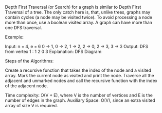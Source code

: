 Depth First Traversal (or Search) for a graph is similar to Depth First Traversal of a tree. The only catch here is, that, unlike trees, graphs may contain cycles (a node may be visited twice). To avoid processing a node more than once, use a boolean visited array. A graph can have more than one DFS traversal.

Example: 

Input: n = 4, e = 6 
0 -> 1, 0 -> 2, 1 -> 2, 2 -> 0, 2 -> 3, 3 -> 3 
Output: DFS from vertex 1 : 1 2 0 3 
Explanation: 
DFS Diagram:


Steps of the Algorithms:

Create a recursive function that takes the index of the node and a visited array.
Mark the current node as visited and print the node.
Traverse all the adjacent and unmarked nodes and call the recursive function with the index of the adjacent node.

Time complexity: O(V + E), where V is the number of vertices and E is the number of edges in the graph.
Auxiliary Space: O(V), since an extra visited array of size V is required.